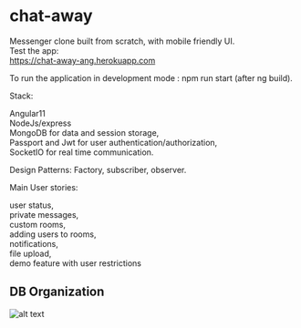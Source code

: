 # chat-away

Messenger clone built from scratch, with mobile friendly UI.  
Test the app:  
https://chat-away-ang.herokuapp.com  

To run the application in development mode : npm run start (after ng build).

Stack:

Angular11  
NodeJs/express  
MongoDB for data and session storage,  
Passport and Jwt for user authentication/authorization,  
SocketIO for real time communication.  

Design Patterns:
Factory, subscriber, observer.

Main User stories:

user status,  
private messages,   
custom rooms,  
adding users to rooms,  
notifications,  
file upload,  
demo feature with user restrictions  

## DB Organization

![alt text](https://github.com/billgewrgoulas/chat-away/blob/main/db.png?raw=true)

